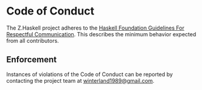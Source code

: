 # Code of Conduct

The Z.Haskell project adheres to the [Haskell Foundation Guidelines For Respectful Communication](https://haskell.foundation/guidelines-for-respectful-communication/). This describes the minimum behavior expected from all contributors.

## Enforcement

Instances of violations of the Code of Conduct can be reported by contacting the project team at [winterland1989@gmail.com](mailto:winterland1989@gmail.com).
